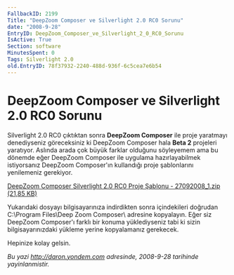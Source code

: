 ```yaml
---
FallbackID: 2199
Title: "DeepZoom Composer ve Silverlight 2.0 RC0 Sorunu"
date: "2008-9-28"
EntryID: DeepZoom_Composer_ve_Silverlight_2_0_RC0_Sorunu
IsActive: True
Section: software
MinutesSpent: 0
Tags: Silverlight 2.0
old.EntryID: 78f37932-2240-488d-936f-6c5cea7e6b54
---
```

# DeepZoom Composer ve Silverlight 2.0 RC0 Sorunu
Silverlight 2.0 RC0 çıktıktan sonra **DeepZoom Composer** ile proje
yaratmayı denediyseniz göreceksiniz ki DeepZoom Composer hala **Beta 2**
projeleri yaratıyor. Aslında arada çok büyük farklar olduğunu söyleyemem
ama bu dönemde eğer DeepZoom Composer ile uygulama hazırlayabilmek
istiyorsanız DeepZoom Composer'ın kullandığı proje şablonlarını
yenilemeniz gerekiyor.

[DeepZoom Composer Silverlight 2.0 RC0 Proje Şablonu - 27092008\_1.zip
(21,85 KB)](media/DeepZoom_Composer_ve_Silverlight_2_0_RC0_Sorunu/27092008_1.zip)

Yukarıdaki dosyayı bilgisayarınıza indirdikten sonra içindekileri
doğrudan C:\\Program Files\\Deep Zoom Composer\\ adresine kopyalayın.
Eğer siz DeepZoom Composer'ı farklı bir konuma yüklediyseniz tabi ki
sizin bilgisayarınızdaki yükleme yerine kopyalamanız gerekecek.

Hepinize kolay gelsin.



*Bu yazi http://daron.yondem.com adresinde, 2008-9-28 tarihinde yayinlanmistir.*
